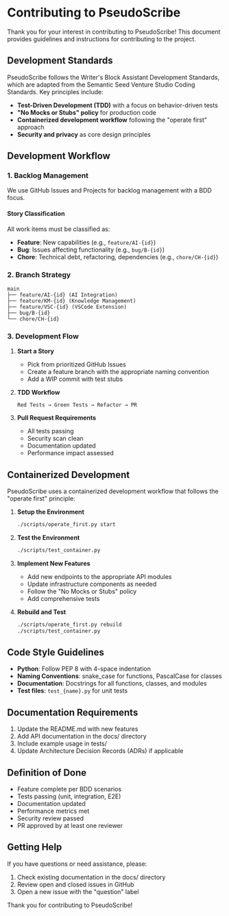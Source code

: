 # Contributing to PseudoScribe

Thank you for your interest in contributing to PseudoScribe! This document provides guidelines and instructions for contributing to the project.

## Development Standards

PseudoScribe follows the Writer's Block Assistant Development Standards, which are adapted from the Semantic Seed Venture Studio Coding Standards. Key principles include:

- **Test-Driven Development (TDD)** with a focus on behavior-driven tests
- **"No Mocks or Stubs" policy** for production code
- **Containerized development workflow** following the "operate first" approach
- **Security and privacy** as core design principles

## Development Workflow

### 1. Backlog Management

We use GitHub Issues and Projects for backlog management with a BDD focus.

#### Story Classification

All work items must be classified as:
- **Feature**: New capabilities (e.g., `feature/AI-{id}`)
- **Bug**: Issues affecting functionality (e.g., `bug/B-{id}`)
- **Chore**: Technical debt, refactoring, dependencies (e.g., `chore/CH-{id}`)

### 2. Branch Strategy

```
main
├── feature/AI-{id} (AI Integration)
├── feature/KM-{id} (Knowledge Management)
├── feature/VSC-{id} (VSCode Extension)
├── bug/B-{id}
└── chore/CH-{id}
```

### 3. Development Flow

1. **Start a Story**
   - Pick from prioritized GitHub Issues
   - Create a feature branch with the appropriate naming convention
   - Add a WIP commit with test stubs

2. **TDD Workflow**
   ```
   Red Tests → Green Tests → Refactor → PR
   ```

3. **Pull Request Requirements**
   - All tests passing
   - Security scan clean
   - Documentation updated
   - Performance impact assessed

## Containerized Development

PseudoScribe uses a containerized development workflow that follows the "operate first" principle:

1. **Setup the Environment**
   ```bash
   ./scripts/operate_first.py start
   ```

2. **Test the Environment**
   ```bash
   ./scripts/test_container.py
   ```

3. **Implement New Features**
   - Add new endpoints to the appropriate API modules
   - Update infrastructure components as needed
   - Follow the "No Mocks or Stubs" policy
   - Add comprehensive tests

4. **Rebuild and Test**
   ```bash
   ./scripts/operate_first.py rebuild
   ./scripts/test_container.py
   ```

## Code Style Guidelines

- **Python**: Follow PEP 8 with 4-space indentation
- **Naming Conventions**: snake_case for functions, PascalCase for classes
- **Documentation**: Docstrings for all functions, classes, and modules
- **Test files**: `test_{name}.py` for unit tests

## Documentation Requirements

1. Update the README.md with new features
2. Add API documentation in the docs/ directory
3. Include example usage in tests/
4. Update Architecture Decision Records (ADRs) if applicable

## Definition of Done

- Feature complete per BDD scenarios
- Tests passing (unit, integration, E2E)
- Documentation updated
- Performance metrics met
- Security review passed
- PR approved by at least one reviewer

## Getting Help

If you have questions or need assistance, please:
1. Check existing documentation in the docs/ directory
2. Review open and closed issues in GitHub
3. Open a new issue with the "question" label

Thank you for contributing to PseudoScribe!
